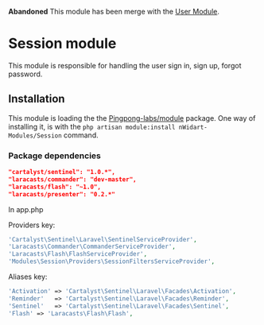 **Abandoned** This module has been merge with the [User Module](https://github.com/nWidart-Modules/User).

# Session module

This module is responsible for handling the user sign in, sign up, forgot password.


## Installation

This module is loading the the [Pingpong-labs/module](https://github.com/pingpong-labs/modules) package. One way of installing it, is with the `php artisan module:install nWidart-Modules/Session` command.


### Package dependencies

``` json
"cartalyst/sentinel": "1.0.*",
"laracasts/commander": "dev-master",
"laracasts/flash": "~1.0",
"laracasts/presenter": "0.2.*"

```

In app.php

Providers key:

``` php
'Cartalyst\Sentinel\Laravel\SentinelServiceProvider',
'Laracasts\Commander\CommanderServiceProvider',
'Laracasts\Flash\FlashServiceProvider',
'Modules\Session\Providers\SessionFiltersServiceProvider',

```

Aliases key:


``` php
'Activation' => 'Cartalyst\Sentinel\Laravel\Facades\Activation',
'Reminder'   => 'Cartalyst\Sentinel\Laravel\Facades\Reminder',
'Sentinel'   => 'Cartalyst\Sentinel\Laravel\Facades\Sentinel',
'Flash' => 'Laracasts\Flash\Flash',
```



